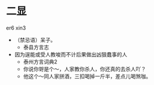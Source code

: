# 二显
er6 xin3
+ （禁忌语）呆子。
  * 泰县方言志
+ 因为逞能或受人教唆而不计后果做出凶狠蠢事的人
  * 泰州方言词典2
  - 你说你哿是个～，人家教你杀人，你还真的去杀人吖？
  - 他这个～同人家拼酒，三扣喝掉一斤半，差点儿喝煞咖。
